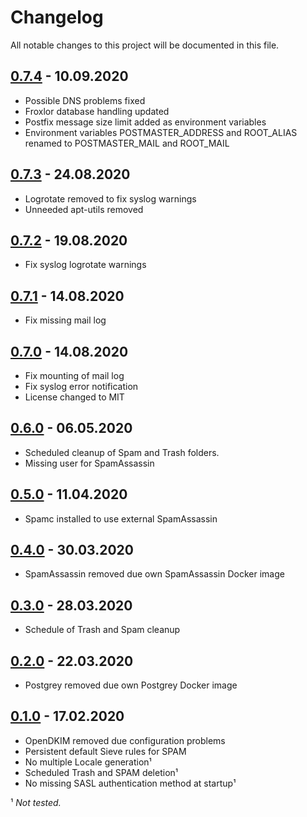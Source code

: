# Changelog

All notable changes to this project will be documented in this file.

## <a name="v0-7-4"></a> [0.7.4](https://github.com/bloodhunterd/froxlor-mail-docker/releases/tag/0.7.4) - 10.09.2020

* Possible DNS problems fixed
* Froxlor database handling updated
* Postfix message size limit added as environment variables
* Environment variables POSTMASTER_ADDRESS and ROOT_ALIAS renamed to POSTMASTER_MAIL and ROOT_MAIL

## <a name="v0-7-3"></a> [0.7.3](https://github.com/bloodhunterd/froxlor-mail-docker/releases/tag/0.7.3) - 24.08.2020

* Logrotate removed to fix syslog warnings
* Unneeded apt-utils removed

## <a name="v0-7-2"></a> [0.7.2](https://github.com/bloodhunterd/froxlor-mail-docker/releases/tag/0.7.2) - 19.08.2020

* Fix syslog logrotate warnings

## <a name="v0-7-1"></a> [0.7.1](https://github.com/bloodhunterd/froxlor-mail-docker/releases/tag/0.7.1) - 14.08.2020

* Fix missing mail log

## <a name="v0-7-0"></a> [0.7.0](https://github.com/bloodhunterd/froxlor-mail-docker/releases/tag/0.7.0) - 14.08.2020

* Fix mounting of mail log 
* Fix syslog error notification
* License changed to MIT

## <a name="v0-6-0"></a> [0.6.0](https://github.com/bloodhunterd/froxlor-mail-docker/releases/tag/0.6.0) - 06.05.2020

* Scheduled cleanup of Spam and Trash folders.
* Missing user for SpamAssassin

## <a name="v0-5-0"></a> [0.5.0](https://github.com/bloodhunterd/froxlor-mail-docker/releases/tag/0.5.0) - 11.04.2020

* Spamc installed to use external SpamAssassin

## <a name="v0-4-0"></a> [0.4.0](https://github.com/bloodhunterd/froxlor-mail-docker/releases/tag/0.4.0) - 30.03.2020

* SpamAssassin removed due own SpamAssassin Docker image

## <a name="v0-3-0"></a> [0.3.0](https://github.com/bloodhunterd/froxlor-mail-docker/releases/tag/0.3.0) - 28.03.2020

* Schedule of Trash and Spam cleanup

## <a name="v0-2-0"></a> [0.2.0](https://github.com/bloodhunterd/froxlor-mail-docker/releases/tag/0.2.0) - 22.03.2020

* Postgrey removed due own Postgrey Docker image

## <a name="v0-1-0"></a> [0.1.0](https://github.com/bloodhunterd/froxlor-mail-docker/releases/tag/0.1.0) - 17.02.2020

* OpenDKIM removed due configuration problems
* Persistent default Sieve rules for SPAM
* No multiple Locale generation¹
* Scheduled Trash and SPAM deletion¹
* No missing SASL authentication method at startup¹

¹ *Not tested.*
